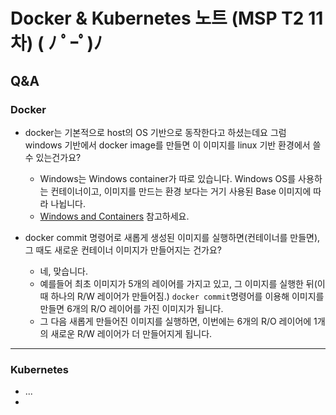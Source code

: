 # Docker & Kubernetes 노트 (MSP T2 11차) ( ﾉ ﾟｰﾟ)ﾉ

## Q&A

### Docker

- docker는 기본적으로 host의 OS 기반으로 동작한다고 하셨는데요 그럼 windows 기반에서 docker image를 만들면 이 이미지를 linux 기반 환경에서 쓸 수 있는건가요?
  - Windows는 Windows container가 따로 있습니다. Windows OS를 사용하는 컨테이너이고, 이미지를 만드는 환경 보다는 거기 사용된 Base 이미지에 따라 나뉩니다.
  - [Windows and Containers](https://docs.microsoft.com/en-us/virtualization/windowscontainers/about/) 참고하세요.


- docker commit 명령어로 새롭게 생성된 이미지를 실행하면(컨테이너를 만들면), 그 때도 새로운 컨테이너 이미지가 만들어지는 건가요?
  - 네, 맞습니다.
  - 예를들어 최초 이미지가 5개의 레이어를 가지고 있고, 그 이미지를 실행한 뒤(이 때 하나의 R/W 레이어가 만들어짐.) `docker commit`명령어를 이용해 이미지를 만들면 6개의 R/O 레이어를 가진 이미지가 됩니다.
  - 그 다음 새롭게 만들어진 이미지를 실행하면, 이번에는 6개의 R/O 레이어에 1개의 새로운 R/W 레이어가 더 만들어지게 됩니다.

---

### Kubernetes

- ...
- 

